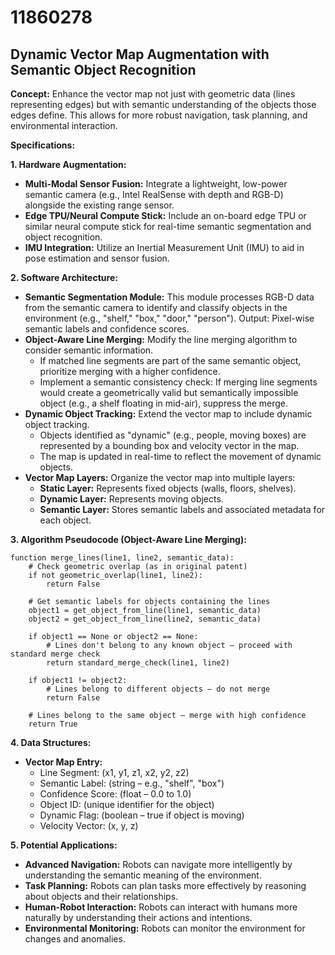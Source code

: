 # 11860278

## Dynamic Vector Map Augmentation with Semantic Object Recognition

**Concept:** Enhance the vector map not just with geometric data (lines representing edges) but with semantic understanding of the objects those edges define. This allows for more robust navigation, task planning, and environmental interaction.

**Specifications:**

**1. Hardware Augmentation:**

*   **Multi-Modal Sensor Fusion:** Integrate a lightweight, low-power semantic camera (e.g., Intel RealSense with depth and RGB-D) alongside the existing range sensor.
*   **Edge TPU/Neural Compute Stick:** Include an on-board edge TPU or similar neural compute stick for real-time semantic segmentation and object recognition.
*   **IMU Integration:** Utilize an Inertial Measurement Unit (IMU) to aid in pose estimation and sensor fusion.

**2. Software Architecture:**

*   **Semantic Segmentation Module:** This module processes RGB-D data from the semantic camera to identify and classify objects in the environment (e.g., "shelf," "box," "door," "person"). Output: Pixel-wise semantic labels and confidence scores.
*   **Object-Aware Line Merging:** Modify the line merging algorithm to consider semantic information.
    *   If matched line segments are part of the same semantic object, prioritize merging with a higher confidence.
    *   Implement a semantic consistency check: If merging line segments would create a geometrically valid but semantically impossible object (e.g., a shelf floating in mid-air), suppress the merge.
*   **Dynamic Object Tracking:** Extend the vector map to include dynamic object tracking.
    *   Objects identified as "dynamic" (e.g., people, moving boxes) are represented by a bounding box and velocity vector in the map.
    *   The map is updated in real-time to reflect the movement of dynamic objects.
*   **Vector Map Layers:** Organize the vector map into multiple layers:
    *   **Static Layer:** Represents fixed objects (walls, floors, shelves).
    *   **Dynamic Layer:** Represents moving objects.
    *   **Semantic Layer:** Stores semantic labels and associated metadata for each object.

**3. Algorithm Pseudocode (Object-Aware Line Merging):**

```
function merge_lines(line1, line2, semantic_data):
    # Check geometric overlap (as in original patent)
    if not geometric_overlap(line1, line2):
        return False

    # Get semantic labels for objects containing the lines
    object1 = get_object_from_line(line1, semantic_data)
    object2 = get_object_from_line(line2, semantic_data)

    if object1 == None or object2 == None:
        # Lines don't belong to any known object – proceed with standard merge check
        return standard_merge_check(line1, line2)

    if object1 != object2:
        # Lines belong to different objects – do not merge
        return False

    # Lines belong to the same object – merge with high confidence
    return True
```

**4. Data Structures:**

*   **Vector Map Entry:**
    *   Line Segment: (x1, y1, z1, x2, y2, z2)
    *   Semantic Label: (string – e.g., "shelf", "box")
    *   Confidence Score: (float – 0.0 to 1.0)
    *   Object ID: (unique identifier for the object)
    *   Dynamic Flag: (boolean – true if object is moving)
    *   Velocity Vector: (x, y, z)

**5. Potential Applications:**

*   **Advanced Navigation:** Robots can navigate more intelligently by understanding the semantic meaning of the environment.
*   **Task Planning:** Robots can plan tasks more effectively by reasoning about objects and their relationships.
*   **Human-Robot Interaction:** Robots can interact with humans more naturally by understanding their actions and intentions.
*   **Environmental Monitoring:** Robots can monitor the environment for changes and anomalies.